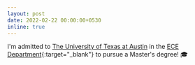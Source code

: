 ```yaml
---
layout: post
date: 2022-02-22 00:00:00+0530
inline: true
---
```


I'm admitted to [The University of Texas at Austin](https://www.utexas.edu/) in the [ECE Department](https://www.ece.utexas.edu/){:target="_blank"} to pursue a Master's degree! :mortar_board:
